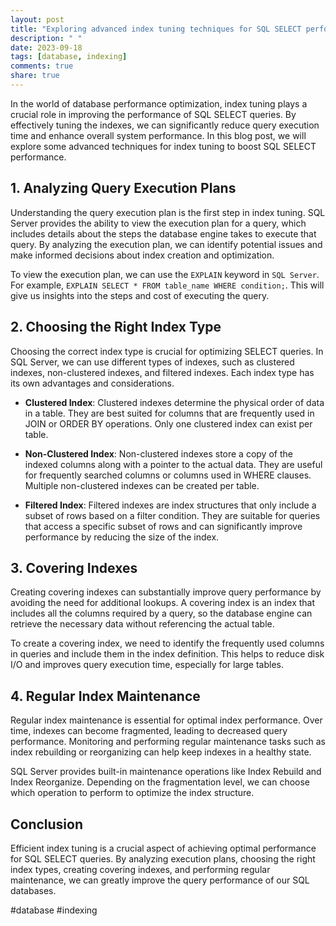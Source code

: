 ```yaml
---
layout: post
title: "Exploring advanced index tuning techniques for SQL SELECT performance"
description: " "
date: 2023-09-18
tags: [database, indexing]
comments: true
share: true
---
```


In the world of database performance optimization, index tuning plays a crucial role in improving the performance of SQL SELECT queries. By effectively tuning the indexes, we can significantly reduce query execution time and enhance overall system performance. In this blog post, we will explore some advanced techniques for index tuning to boost SQL SELECT performance.

## 1. Analyzing Query Execution Plans

Understanding the query execution plan is the first step in index tuning. SQL Server provides the ability to view the execution plan for a query, which includes details about the steps the database engine takes to execute that query. By analyzing the execution plan, we can identify potential issues and make informed decisions about index creation and optimization.

To view the execution plan, we can use the `EXPLAIN` keyword in `SQL Server`. For example, `EXPLAIN SELECT * FROM table_name WHERE condition;`. This will give us insights into the steps and cost of executing the query.

## 2. Choosing the Right Index Type

Choosing the correct index type is crucial for optimizing SELECT queries. In SQL Server, we can use different types of indexes, such as clustered indexes, non-clustered indexes, and filtered indexes. Each index type has its own advantages and considerations.

- **Clustered Index**: Clustered indexes determine the physical order of data in a table. They are best suited for columns that are frequently used in JOIN or ORDER BY operations. Only one clustered index can exist per table.

- **Non-Clustered Index**: Non-clustered indexes store a copy of the indexed columns along with a pointer to the actual data. They are useful for frequently searched columns or columns used in WHERE clauses. Multiple non-clustered indexes can be created per table.

- **Filtered Index**: Filtered indexes are index structures that only include a subset of rows based on a filter condition. They are suitable for queries that access a specific subset of rows and can significantly improve performance by reducing the size of the index.

## 3. Covering Indexes

Creating covering indexes can substantially improve query performance by avoiding the need for additional lookups. A covering index is an index that includes all the columns required by a query, so the database engine can retrieve the necessary data without referencing the actual table.

To create a covering index, we need to identify the frequently used columns in queries and include them in the index definition. This helps to reduce disk I/O and improves query execution time, especially for large tables.

## 4. Regular Index Maintenance

Regular index maintenance is essential for optimal index performance. Over time, indexes can become fragmented, leading to decreased query performance. Monitoring and performing regular maintenance tasks such as index rebuilding or reorganizing can help keep indexes in a healthy state.

SQL Server provides built-in maintenance operations like Index Rebuild and Index Reorganize. Depending on the fragmentation level, we can choose which operation to perform to optimize the index structure.

## Conclusion

Efficient index tuning is a crucial aspect of achieving optimal performance for SQL SELECT queries. By analyzing execution plans, choosing the right index types, creating covering indexes, and performing regular maintenance, we can greatly improve the query performance of our SQL databases.

#database #indexing